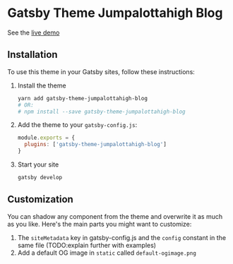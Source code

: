 # Gatsby Theme Jumpalottahigh Blog

See the [live demo](https://gatsby-theme-jumpalottahigh-blog.netlify.com)

## Installation

To use this theme in your Gatsby sites, follow these instructions:

1.  Install the theme

    ```sh
    yarn add gatsby-theme-jumpalottahigh-blog
    # OR:
    # npm install --save gatsby-theme-jumpalottahigh-blog
    ```

2.  Add the theme to your `gatsby-config.js`:

    ```js
    module.exports = {
      plugins: ['gatsby-theme-jumpalottahigh-blog']
    }
    ```

3.  Start your site
    ```sh
    gatsby develop
    ```

## Customization

You can shadow any component from the theme and overwrite it as much as you like.
Here's the main parts you might want to customize:

1. The `siteMetadata` key in gatsby-config.js and the `config` constant in the same file (TODO:explain further with examples)
2. Add a default OG image in `static` called `default-ogimage.png`
